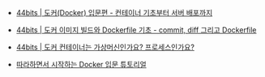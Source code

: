 - [44bits | 도커(Docker) 입문편 - 컨테이너 기초부터 서버 배포까지 ](https://www.44bits.io/ko/post/easy-deploy-with-docker)
- [44bits | 도커 이미지 빌드와 Dockerfile 기초 - commit, diff 그리고 Dockerfile](https://www.44bits.io/ko/post/building-docker-image-basic-commit-diff-and-dockerfile)
- [44bits | 도커 컨테이너는 가상머신인가요? 프로세스인가요?](https://www.44bits.io/ko/post/is-docker-container-a-virtual-machine-or-a-process)

- [따라하면서 시작하는 Docker 입문 튜토리얼](https://www.lainyzine.com/ko/article/docker-tutorial/)

